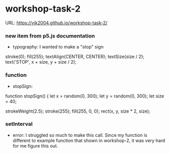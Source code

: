 # workshop-task-2

URL: https://yjk2004.github.io/workshop-task-2/

### new item from p5.js documentation
- typography: I wanted to make a "stop" sign

stroke(0);
fill(255);
textAlign(CENTER, CENTER);
textSize(size / 2);
text('STOP', x + size, y + size / 2);

### function
- stopSign:

function stopSign() {
  let x = random(0, 300); 
  let y = random(0, 300); 
  let size = 40;

  strokeWeight(2.5);
  stroke(255);
  fill(255, 0, 0);
  rect(x, y, size * 2, size);

### setInterval
- error: I struggled so much to make this call. Since my function is different to example function that shown in workshop-2, it was very hard for me figure this out.
